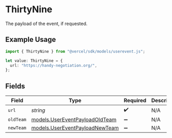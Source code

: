 # ThirtyNine

The payload of the event, if requested.

## Example Usage

```typescript
import { ThirtyNine } from "@vercel/sdk/models/userevent.js";

let value: ThirtyNine = {
  url: "https://handy-negotiation.org/",
};
```

## Fields

| Field                                                                  | Type                                                                   | Required                                                               | Description                                                            |
| ---------------------------------------------------------------------- | ---------------------------------------------------------------------- | ---------------------------------------------------------------------- | ---------------------------------------------------------------------- |
| `url`                                                                  | *string*                                                               | :heavy_check_mark:                                                     | N/A                                                                    |
| `oldTeam`                                                              | [models.UserEventPayloadOldTeam](../models/usereventpayloadoldteam.md) | :heavy_minus_sign:                                                     | N/A                                                                    |
| `newTeam`                                                              | [models.UserEventPayloadNewTeam](../models/usereventpayloadnewteam.md) | :heavy_minus_sign:                                                     | N/A                                                                    |
